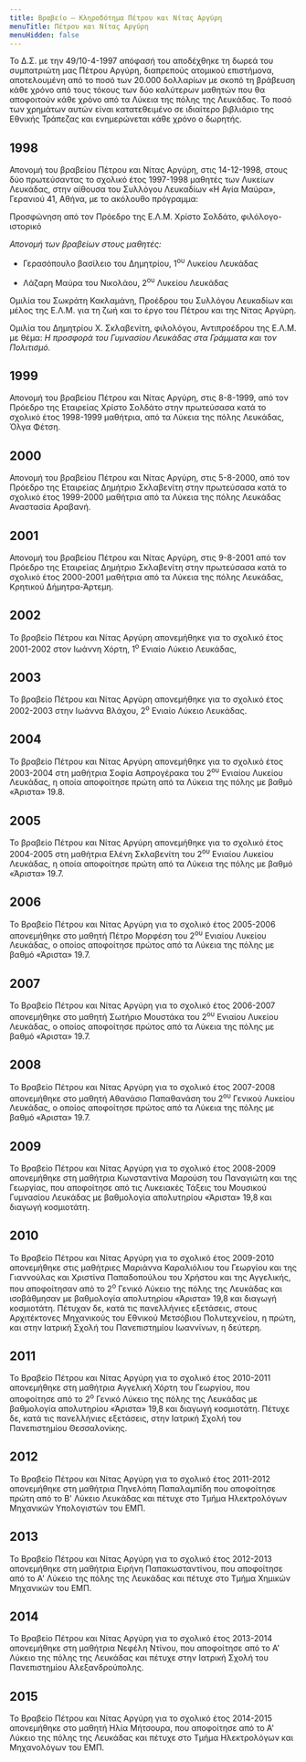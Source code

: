 ```yaml
---
title: Βραβείο – Κληροδότημα Πέτρου και Νίτας Αργύρη
menuTitle: Πέτρου και Νίτας Αργύρη
menuHidden: false
---
```


Το Δ.Σ. με την 49/10-4-1997 απόφασή του αποδέχθηκε τη δωρεά του συμπατριώτη μας Πέτρου Αργύρη, διαπρεπούς ατομικού επιστήμονα, αποτελουμένη από το ποσό των 20.000 δολλαρίων με σκοπό τη βράβευση κάθε χρόνο από τους τόκους των δύο καλύτερων μαθητών που θα αποφοιτούν κάθε χρόνο από τα Λύκεια της πόλης της Λευκάδας. Το ποσό των χρημάτων αυτών είναι κατατεθειμένο σε ιδιαίτερο βιβλιάριο της Εθνικής Τράπεζας και ενημερώνεται κάθε χρόνο ο δωρητής.

## 1998

Απονομή του βραβείου Πέτρου και Νίτας Αργύρη, στις 14-12-1998, στους δύο πρωτεύσαντας το σχολικό έτος 1997-1998 μαθητές των Λυκείων Λευκάδας, στην αίθουσα του Συλλόγου Λευκαδίων «Η Αγία Μαύρα», Γερανιού 41, Αθήνα, με το ακόλουθο πρόγραμμα:

Προσφώνηση από τον Πρόεδρο της Ε.Λ.Μ. Χρίστο Σολδάτο, φιλόλογο-ιστορικό

*Απονομή των βραβείων στους μαθητές:*

- Γερασόπουλο βασίλειο του Δημητρίου, 1<sup>ου</sup> Λυκείου Λευκάδας

- Λάζαρη Μαύρα του Νικολάου, 2<sup>ου</sup> Λυκείου Λευκάδας

Ομιλία του Σωκράτη Κακλαμάνη, Προέδρου του Συλλόγου Λευκαδίων και μέλος της Ε.Λ.Μ. για τη ζωή και το έργο του Πέτρου και της Νίτας Αργύρη.

Ομιλία του Δημητρίου X. Σκλαβενίτη, φιλολόγου, Αντιπροέδρου της Ε.Λ.Μ. με θέμα: *Η προσφορά του Γυμνασίου Λευκάδας στα Γράμματα και τον Πολιτισμό.*

## 1999

Απονομή του βραβείου Πέτρου και Νίτας Αργύρη, στις 8-8-1999, από τον Πρόεδρο της Εταιρείας Χρίστο Σολδάτο στην πρωτεύσασα κατά το σχολικό έτος 1998-1999 μαθήτρια, από τα Λύκεια της πόλης Λευκάδας, Όλγα Φέτση.

## 2000

Απονομή του βραβείου Πέτρου και Νίτας Αργύρη, στις 5-8-2000, από τον Πρόεδρο της Εταιρείας Δημήτριο Σκλαβενίτη στην πρωτεύσασα κατά το σχολικό έτος 1999-2000 μαθήτρια από τα Λύκεια της πόλης Λευκάδας Αναστασία Αραβανή.

## 2001

Απονομή του βραβείου Πέτρου και Νίτας Αργύρη, στις 9-8-2001 από τον Πρόεδρο της Εταιρείας Δημήτριο Σκλαβενίτη στην πρωτεύσασα κατά το σχολικό έτος 2000-2001 μαθήτρια από τα Λύκεια της πόλης Λευκάδας, Κρητικού Δήμητρα-Άρτεμη.

## 2002
Το βραβείο Πέτρου και Νίτας Αργύρη απονεμήθηκε για το σχολικό έτος 2001-2002 στον Ιωάννη Χόρτη, 1<sup>ο</sup> Ενιαίο Λύκειο Λευκάδας, 

## 2003
Το βραβείο Πέτρου και Νίτας Αργύρη απονεμήθηκε για το σχολικό έτος 2002-2003 στην Ιωάννα Βλάχου, 2<sup>ο</sup> Ενιαίο Λύκειο Λευκάδας.

## 2004
Το βραβείο Πέτρου και Νίτας Αργύρη απονεμήθηκε για το σχολικό έτος 2003-2004 στη μαθήτρια Σοφία Ασπρογέρακα του 2<sup>ου</sup> Ενιαίου Λυκείου Λευκάδας, η οποία αποφοίτησε πρώτη από τα Λύκεια της πόλης με βαθμό «Άριστα» 19.8.


## 2005
Το βραβείο Πέτρου και Νίτας Αργύρη απονεμήθηκε για το σχολικό έτος 2004-2005 στη μαθήτρια Ελένη Σκλαβενίτη του 2<sup>ου</sup> Ενιαίου Λυκείου Λευκάδας, η οποία αποφοίτησε πρώτη από τα Λύκεια της πόλης με βαθμό «Άριστα» 19.7.

## 2006
Το Βραβείο Πέτρου και Νίτας Αργύρη για το σχολικό έτος 2005-2006 απονεμήθηκε στο μαθητή Πέτρο Μορφέση του 2<sup>ου</sup> Ενιαίου Λυκείου Λευκάδας, ο οποίος αποφοίτησε πρώτος από τα Λύκεια της πόλης με βαθμό «Άριστα» 19.7.

## 2007
Το Βραβείο Πέτρου και Νίτας Αργύρη για το σχολικό έτος 2006-2007 απονεμήθηκε στο μαθητή Σωτήριο Μουστάκα του 2<sup>ου</sup> Ενιαίου Λυκείου Λευκάδας, ο οποίος αποφοίτησε πρώτος από τα Λύκεια της πόλης με βαθμό «Άριστα» 19.7.

## 2008
Το Βραβείο Πέτρου και Νίτας Αργύρη για το σχολικό έτος 2007-2008 απονεμήθηκε στο μαθητή Αθανάσιο Παπαθανάση του 2<sup>ου</sup> Γενικού Λυκείου Λευκάδας, ο οποίος αποφοίτησε πρώτος από τα Λύκεια της πόλης με βαθμό «Άριστα» 19.7.

## 2009
Το Βραβείο Πέτρου και Νίτας Αργύρη για το σχολικό έτος 2008-2009 απονεμήθηκε στη μαθήτρια Κωνσταντίνα Μαρούση του Παναγιώτη και της Γεωργίας, που αποφοίτησε από τις Λυκειακές Τάξεις του Μουσικού Γυμνασίου Λευκάδας με βαθμολογία απολυτηρίου «Άριστα» 19,8 και διαγωγή κοσμιοτάτη.

## 2010
Το Βραβείο Πέτρου και Νίτας Αργύρη για το σχολικό έτος 2009-2010 απονεμήθηκε στις μαθήτριες Μαριάννα Καραλιόλιου του Γεωργίου και της Γιαννούλας και Χριστίνα Παπαδοπούλου του Χρήστου και της Αγγελικής, που αποφοίτησαν από το 2<sup>ο</sup> Γενικό Λύκειο της πόλης της Λευκάδας και ισοβάθμησαν με βαθμολογία απολυτηρίου «Άριστα» 19,8 και διαγωγή κοσμιοτάτη. Πέτυχαν δε, κατά τις πανελλήνιες εξετάσεις, στους Αρχιτέκτονες Μηχανικούς του Εθνικού Μετσόβιου Πολυτεχνείου, η πρώτη, και στην Ιατρική Σχολή του Πανεπιστημίου Ιωαννίνων, η δεύτερη.

## 2011
Το Βραβείο Πέτρου και Νίτας Αργύρη για το σχολικό έτος 2010-2011 απονεμήθηκε στη μαθήτρια Αγγελική Χόρτη του Γεωργίου, που αποφοίτησε από το 2<sup>ο</sup> Γενικό Λύκειο της πόλης της Λευκάδας με βαθμολογία απολυτηρίου «Άριστα» 19,8 και διαγωγή κοσμιοτάτη. Πέτυχε δε, κατά τις πανελλήνιες εξετάσεις, στην Ιατρική Σχολή του Πανεπιστημίου Θεσσαλονίκης.

## 2012
Το Βραβείο Πέτρου και Νίτας Αργύρη για το σχολικό έτος 2011-2012 απονεμήθηκε στη μαθήτρια Πηνελόπη Παπαλαμπίδη που αποφοίτησε πρώτη από το Β' Λύκειο Λευκάδας και πέτυχε στο Τμήμα Ηλεκτρολόγων Μηχανικών Υπολογιστών του ΕΜΠ.

## 2013
Το Βραβείο Πέτρου και Νίτας Αργύρη για το σχολικό έτος 2012-2013 απονεμήθηκε στη μαθήτρια Ειρήνη Παπακωσταντίνου, που αποφοίτησε από το Α' Λύκειο της πόλης της Λευκάδας και πέτυχε στο Τμήμα Χημικών Μηχανικών του ΕΜΠ.

## 2014
Το Βραβείο Πέτρου και Νίτας Αργύρη για το σχολικό έτος 2013-2014 απονεμήθηκε στη μαθήτρια Νεφέλη Ντίνου, που αποφοίτησε από το Α' Λύκειο της πόλης της Λευκάδας και πέτυχε στην Ιατρική Σχολή του Πανεπιστημίου Αλεξανδρούπολης.

## 2015
Το Βραβείο Πέτρου και Νίτας Αργύρη για το σχολικό έτος 2014-2015 απονεμήθηκε στο μαθητή Ηλία Μήτσουρα, που αποφοίτησε από το Α' Λύκειο της πόλης της Λευκάδας και πέτυχε στο Τμήμα Ηλεκτρολόγων και Μηχανολόγων του ΕΜΠ.